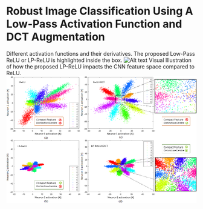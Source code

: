 # Robust Image Classification Using A Low-Pass Activation Function and DCT Augmentation
Different activation functions and their derivatives. The proposed Low-Pass ReLU or LP-ReLU is highlighted inside the box.
![Alt text](./Images/AFs2.png=250x)
Visual Illustration of how the proposed LP-ReLU impacts the CNN feature space compared to ReLU.
![Alt text](./Images/main_1.png?raw=true)
